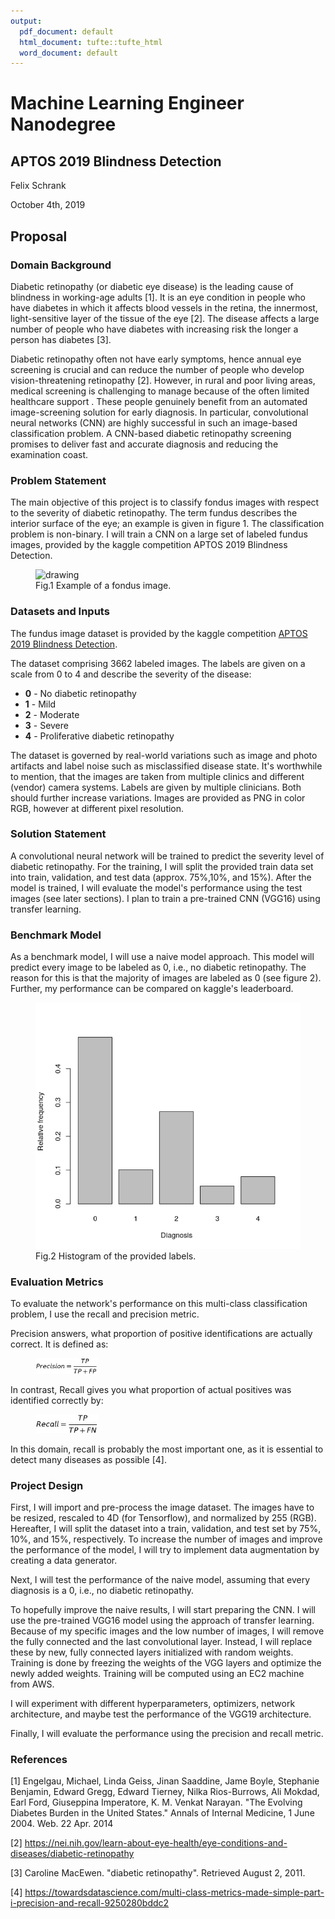 ```yaml
---
output:
  pdf_document: default
  html_document: tufte::tufte_html
  word_document: default
---
```


# Machine Learning Engineer Nanodegree
## APTOS 2019 Blindness Detection

Felix Schrank 

October 4th, 2019

## Proposal
### Domain Background

Diabetic retinopathy (or diabetic eye disease) is the leading cause of blindness in working-age adults [1]. It is an eye condition in people who have diabetes in which it affects blood vessels in the retina, the innermost, light-sensitive layer of the tissue of the eye [2]. The disease affects a large number of people who have diabetes with increasing risk the longer a person has diabetes [3]. 

Diabetic retinopathy often not have early symptoms, hence annual eye screening is crucial and can reduce the number of people who develop vision-threatening retinopathy [2]. However, in rural and poor living areas, medical screening is challenging to manage because of the often limited healthcare support  . These people genuinely benefit from an automated image-screening solution for early diagnosis. In particular, convolutional neural networks (CNN) are highly successful in such an image-based classification problem. A CNN-based diabetic retinopathy screening promises to deliver fast and accurate diagnosis and reducing the examination coast.

### Problem Statement

The main objective of this project is to classify fondus images with respect to the severity of diabetic retinopathy. The term fundus describes the interior surface of the eye; an example is given in figure 1. The classification problem is non-binary. I will train a CNN on a large set of labeled fundus images, provided by the kaggle competition APTOS 2019 Blindness Detection.

<figure>
<img src="data/test_images/fe57ff56618e.png" alt="drawing" width="350"/>
<figcaption>Fig.1 Example of a fondus image.</figcaption>
</figure>   

### Datasets and Inputs

The fundus image dataset is provided by the kaggle competition [APTOS 2019 Blindness Detection](https://www.kaggle.com/c/aptos2019-blindness-detection/overview).

The dataset comprising 3662 labeled images. The labels are given on a scale from 0 to 4 and describe the severity of the disease:

* **0** - No diabetic retinopathy
* **1** - Mild
* **2** - Moderate
* **3** - Severe
* **4** - Proliferative diabetic retinopathy

The dataset is governed by real-world variations such as image and photo artifacts and label noise such as misclassified disease state. It's worthwhile to mention, that the images are taken from multiple clinics and different (vendor) camera systems. Labels are given by multiple clinicians. Both should further increase variations. Images are provided as PNG in color RGB, however at different pixel resolution.

### Solution Statement

A convolutional neural network will be trained to predict the severity level of diabetic retinopathy. For the training, I will split the provided train data set into train, validation, and test data (approx. 75%,10%, and 15%). After the model is trained, I will evaluate the model's performance using the test images (see later sections). I plan to train a pre-trained CNN (VGG16) using transfer learning. 

### Benchmark Model

As a benchmark model, I will use a naive model approach. This model will predict every image to be labeled as 0, i.e., no diabetic retinopathy. The reason for this is that the majority of images are labeled as 0 (see figure 2). Further, my performance can be compared on kaggle's leaderboard.

<figure>
<img src="references/prop.png" alt="" width="425"/>
 <figcaption>Fig.2 Histogram of the provided labels.</figcaption>
</figure>

### Evaluation Metrics

To evaluate the network's performance on this multi-class classification problem, I use the recall and precision metric. 

Precision answers, what proportion of positive identifications are actually correct. It is defined as:
<figure>
<img src="references/precision.jpg" alt="" width="100"/>
</figure>
In contrast, Recall gives you what proportion of actual positives was identified correctly by:

<figure>
<img src="references/recall.jpg" alt="" width="100"/>
</figure>
In this domain, recall is probably the most important one, as it is essential to detect many diseases as possible [4].



### Project Design

First, I will import and pre-process the image dataset. The images have to be resized,  rescaled to 4D (for Tensorflow), and normalized by 255 (RGB). Hereafter, I will split the dataset into a train, validation, and test set by 75%, 10%, and 15%, respectively. To increase the number of images and improve the performance of the model, I will try to implement data augmentation by creating a data generator. 

Next, I will test the performance of the naive model, assuming that every diagnosis is a 0, i.e., no diabetic retinopathy.

To hopefully improve the naive results, I will start preparing the CNN. I will use the pre-trained VGG16 model using the approach of transfer learning. Because of my specific images and the low number of images, I will remove the fully connected and the last convolutional layer. Instead, I will replace these by new, fully connected layers initialized with random weights. Training is done by freezing the weights of the VGG layers and optimize the newly added weights. Training will be computed using an EC2 machine from AWS. 

I will experiment with different hyperparameters, optimizers, network architecture, and maybe test the performance of the VGG19 architecture.

Finally, I will evaluate the performance using the precision and recall metric. 

### References

[1] Engelgau, Michael, Linda Geiss, Jinan Saaddine, Jame Boyle, Stephanie Benjamin, Edward Gregg, Edward Tierney, Nilka Rios-Burrows, Ali Mokdad, Earl Ford, Giuseppina Imperatore, K. M. Venkat Narayan. "The Evolving Diabetes Burden in the United States." Annals of Internal Medicine, 1 June 2004. Web. 22 Apr. 2014 

[2] https://nei.nih.gov/learn-about-eye-health/eye-conditions-and-diseases/diabetic-retinopathy

[3] Caroline MacEwen. "diabetic retinopathy". Retrieved August 2, 2011.

[4] https://towardsdatascience.com/multi-class-metrics-made-simple-part-i-precision-and-recall-9250280bddc2

